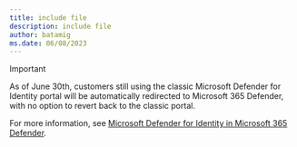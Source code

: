 ```yaml
---
title: include file
description: include file
author: batamig
ms.date: 06/08/2023
---
```


> [!IMPORTANT]
> As of June 30th, customers still using the classic Microsoft Defender for Identity portal will be automatically redirected to Microsoft 365 Defender, with no option to revert back to the classic portal.
>
> For more information, see [Microsoft Defender for Identity in Microsoft 365 Defender](/microsoft-365/security/defender/microsoft-365-security-center-mdi).
